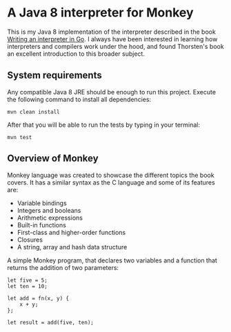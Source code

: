 # A Java 8 interpreter for Monkey

This is my  Java 8 implementation of the interpreter described in the book [Writing an interpreter in Go](https://interpreterbook.com/). I always have been interested in learning how interpreters and compilers work under the hood, and found Thorsten's book an excellent introduction to this broader subject.

## System requirements

Any compatible Java 8 JRE should be enough to run this project. Execute the following command to install all dependencies:

```
mvn clean install
```

After that you will be able to run the tests by typing in your terminal:

```
mvn test
```

## Overview of Monkey

Monkey language was created to showcase the different topics the book covers. It has a similar syntax as the C language and some of its features are:

- Variable bindings
- Integers and booleans
- Arithmetic expressions
- Built-in functions
- First-class and higher-order functions
- Closures
- A string, array and hash data structure

A simple Monkey program, that declares two variables and a function that returns the addition of two parameters:
```
let five = 5;
let ten = 10;

let add = fn(x, y) {
    x + y;
};

let result = add(five, ten);
```

